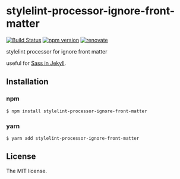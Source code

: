 # stylelint-processor-ignore-front-matter

[![Build Status](https://travis-ci.org/sasaplus1/stylelint-processor-ignore-front-matter.svg?branch=master)](https://travis-ci.org/sasaplus1/stylelint-processor-ignore-front-matter)
[![npm version](https://badge.fury.io/js/stylelint-processor-ignore-front-matter.svg)](https://badge.fury.io/js/stylelint-processor-ignore-front-matter)
[![renovate](https://badges.renovateapi.com/github/sasaplus1/stylelint-processor-ignore-front-matter)](https://renovatebot.com)

stylelint processor for ignore front matter

useful for [Sass in Jekyll](https://jekyllrb.com/docs/assets/).

## Installation

### npm

```console
$ npm install stylelint-processor-ignore-front-matter
```

### yarn

```console
$ yarn add stylelint-processor-ignore-front-matter
```

## License

The MIT license.
